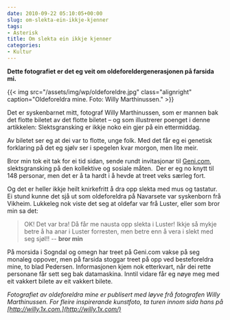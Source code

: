 ```yaml
---
date: 2010-09-22 05:10:05+00:00
slug: om-slekta-ein-ikkje-kjenner
tags: 
- Asterisk
title: Om slekta ein ikkje kjenner
categories:
- Kultur
---
```


**Dette fotografiet er det eg veit om oldeforeldergenerasjonen på farsida mi.**

{{< img src="/assets/img/wp/oldeforeldre.jpg" class="alignright" caption="Oldeforeldra mine. Foto: Willy Marthinussen." >}}

<!--more-->

Det er syskenbarnet mitt, fotograf Willy Marthinussen, som er mannen bak det flotte biletet av det flotte biletet – og som illustrerer poenget i denne artikkelen: Slektsgransking er ikkje noko ein gjer på ein ettermiddag.

Av biletet ser eg at dei var to flotte, unge folk. Med det får eg ei genetisk forklaring på det eg sjølv ser i spegelen kvar morgon, men lite meir.

Bror min tok eit tak for ei tid sidan, sende rundt invitasjonar til [Geni.com](http://www.geni.com/), slektsgransking på den kollektive og sosiale måten.  Der er eg no knytt til 148 personar, men det er å ta hardt i å hevde at treet veks særleg fort.

Og det er heller ikkje heilt knirkefritt å dra opp slekta med mus og tastatur. Ei stund kunne det sjå ut som oldeforeldra på Navarsete var syskenborn frå Vikheim. Lukkeleg nok viste det seg at oldefar var frå Luster, eller som bror min sa det:


>OK! Det var bra! Då får me nausta opp slekta i Luster! Ikkje så mykje betre å ha anar i Luster forresten, men betre enn å vera i slekt med seg sjøl!! -- **bror min**


På morsida i Sogndal og omegn har treet på Geni.com vakse på seg monaleg oppover, men på farsida stoggar treet på opp ved besteforeldra mine, to blad Pedersen. Informasjonen kjem nok etterkvart, når dei rette personane får sett seg bak datamaskina. Inntil vidare får eg nøye meg med eit vakkert bilete av eit vakkert bilete.

_Fotografiet av oldeforeldra mine er publisert med løyve frå fotografen Willy Marthinussen. For fleire inspirerande kunstfoto, ta turen innom sida hans på [http://willy.1x.com.](http://willy.1x.com/)_
